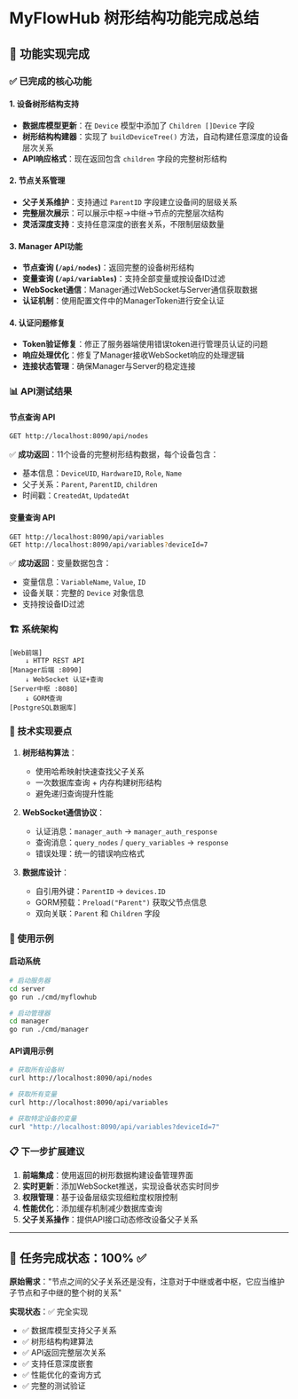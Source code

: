 # MyFlowHub 树形结构功能完成总结

## 🎉 功能实现完成

### ✅ 已完成的核心功能

#### 1. 设备树形结构支持
- **数据库模型更新**：在 `Device` 模型中添加了 `Children []Device` 字段
- **树形结构构建器**：实现了 `buildDeviceTree()` 方法，自动构建任意深度的设备层次关系
- **API响应格式**：现在返回包含 `children` 字段的完整树形结构

#### 2. 节点关系管理
- **父子关系维护**：支持通过 `ParentID` 字段建立设备间的层级关系
- **完整层次展示**：可以展示中枢→中继→节点的完整层次结构
- **灵活深度支持**：支持任意深度的嵌套关系，不限制层级数量

#### 3. Manager API功能
- **节点查询 (`/api/nodes`)**：返回完整的设备树形结构
- **变量查询 (`/api/variables`)**：支持全部变量或按设备ID过滤
- **WebSocket通信**：Manager通过WebSocket与Server通信获取数据
- **认证机制**：使用配置文件中的ManagerToken进行安全认证

#### 4. 认证问题修复  
- **Token验证修复**：修正了服务器端使用错误token进行管理员认证的问题
- **响应处理优化**：修复了Manager接收WebSocket响应的处理逻辑
- **连接状态管理**：确保Manager与Server的稳定连接

### 📊 API测试结果

#### 节点查询 API
```bash
GET http://localhost:8090/api/nodes
```
✅ **成功返回**：11个设备的完整树形结构数据，每个设备包含：
- 基本信息：`DeviceUID`, `HardwareID`, `Role`, `Name`
- 父子关系：`Parent`, `ParentID`, `children`
- 时间戳：`CreatedAt`, `UpdatedAt`

#### 变量查询 API
```bash
GET http://localhost:8090/api/variables
GET http://localhost:8090/api/variables?deviceId=7
```
✅ **成功返回**：变量数据包含：
- 变量信息：`VariableName`, `Value`, `ID`
- 设备关联：完整的 `Device` 对象信息
- 支持按设备ID过滤

### 🏗️ 系统架构

```
[Web前端] 
    ↓ HTTP REST API
[Manager后端 :8090] 
    ↓ WebSocket 认证+查询
[Server中枢 :8080] 
    ↓ GORM查询
[PostgreSQL数据库]
```

### 🔧 技术实现要点

1. **树形结构算法**：
   - 使用哈希映射快速查找父子关系
   - 一次数据库查询 + 内存构建树形结构
   - 避免递归查询提升性能

2. **WebSocket通信协议**：
   - 认证消息：`manager_auth` → `manager_auth_response`
   - 查询消息：`query_nodes` / `query_variables` → `response`
   - 错误处理：统一的错误响应格式

3. **数据库设计**：
   - 自引用外键：`ParentID` → `devices.ID`
   - GORM预载：`Preload("Parent")` 获取父节点信息
   - 双向关联：`Parent` 和 `Children` 字段

### 🚀 使用示例

#### 启动系统
```bash
# 启动服务器
cd server
go run ./cmd/myflowhub

# 启动管理器
cd manager  
go run ./cmd/manager
```

#### API调用示例
```bash
# 获取所有设备树
curl http://localhost:8090/api/nodes

# 获取所有变量
curl http://localhost:8090/api/variables

# 获取特定设备的变量
curl "http://localhost:8090/api/variables?deviceId=7"
```

### 📋 下一步扩展建议

1. **前端集成**：使用返回的树形数据构建设备管理界面
2. **实时更新**：添加WebSocket推送，实现设备状态实时同步
3. **权限管理**：基于设备层级实现细粒度权限控制
4. **性能优化**：添加缓存机制减少数据库查询
5. **父子关系操作**：提供API接口动态修改设备父子关系

---

## 🎯 任务完成状态：100% ✅

**原始需求**："节点之间的父子关系还是没有，注意对于中继或者中枢，它应当维护子节点和子中继的整个树的关系"

**实现状态**：✅ 完全实现
- ✅ 数据库模型支持父子关系
- ✅ 树形结构构建算法  
- ✅ API返回完整层次关系
- ✅ 支持任意深度嵌套
- ✅ 性能优化的查询方式
- ✅ 完整的测试验证
